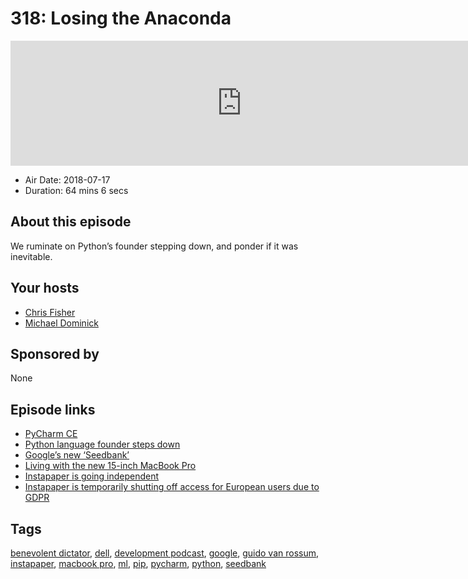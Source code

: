 # 318: Losing the Anaconda

<iframe src="https://player.fireside.fm/v2/MLf2ZzhC+r8rQx7te?theme=dark" width="740" height="200" frameborder="0" scrolling="no"></iframe>

* Air Date: 2018-07-17
* Duration: 64 mins 6 secs

## About this episode

We ruminate on Python’s founder stepping down, and ponder if it was inevitable.

## Your hosts
* [Chris Fisher](https://coder.show/hosts/chrislas)
* [Michael Dominick](https://coder.show/hosts/michael)

## Sponsored by

None



## Episode links

  * [PyCharm CE](https://pastebin.com/dSqGQTJY "PyCharm CE")
  * [​Python language founder steps down](https://www.zdnet.com/article/python-language-founder-steps-down/ "​Python language founder steps down")
  * [Google’s new ‘Seedbank’](https://9to5google.com/2018/07/16/seedbank-google-machine-learning-tensorflow/ "Google’s new ‘Seedbank’")
  * [Living with the new 15-inch MacBook Pro](https://techcrunch.com/2018/07/16/living-with-the-new-15-inch-macbook-pro/ "Living with the new 15-inch MacBook Pro")
  * [Instapaper is going independent](http://blog.instapaper.com/post/175953870856 "Instapaper is going independent")
  * [Instapaper is temporarily shutting off access for European users due to GDPR](https://www.theverge.com/2018/5/23/17387146/instapaper-gdpr-europe-access-shut-down-privacy-changes "Instapaper is temporarily shutting off access for European users due to GDPR")



## Tags

[benevolent dictator](https://coder.show/tags/benevolent%20dictator), [dell](https://coder.show/tags/dell), [development podcast](https://coder.show/tags/development%20podcast), [google](https://coder.show/tags/google), [guido van rossum](https://coder.show/tags/guido%20van%20rossum), [instapaper](https://coder.show/tags/instapaper), [macbook pro](https://coder.show/tags/macbook%20pro), [ml](https://coder.show/tags/ml), [pip](https://coder.show/tags/pip), [pycharm](https://coder.show/tags/pycharm), [python](https://coder.show/tags/python), [seedbank](https://coder.show/tags/seedbank)